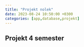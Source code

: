 ```yaml
---
title: "Projekt nolek"
date: 2023-08-24 10:50:00 +0300
categories: [app,database,projekt]
---
```


## Projekt 4 semester
